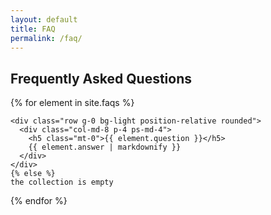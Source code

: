```yaml
---
layout: default
title: FAQ
permalink: /faq/
---
```

<div class="spacer-5"></div>
<div class="container">
  <h2 class="text-center">Frequently Asked Questions</h2>
  <div class="spacer-3"></div>
  {% for element in site.faqs %}
  <br>

    <div class="row g-0 bg-light position-relative rounded">
      <div class="col-md-8 p-4 ps-md-4">
        <h5 class="mt-0">{{ element.question }}</h5>
        {{ element.answer | markdownify }}
      </div>
    </div>
    {% else %}
    the collection is empty
  {% endfor %}
</div>
